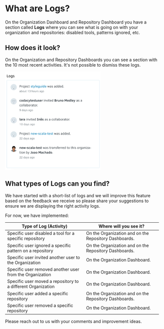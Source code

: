 # What are Logs?

On the Organization Dashboard and Repository Dashboard you have a section called **Logs** where you can see what is going on with your organization and repositories: disabled tools, patterns ignored, etc.

## How does it look?

On the Organization and Repository Dashboards you can see a section with the 10 most recent activities. It's not possible to dismiss these logs.

<img src="/v1.1/images/Screen_Shot_2018-05-04_at_01.15.33.png" width="313" height="321" /> 

## What types of Logs can you find?

We have started with a short-list of logs and we will improve this feature based on the feedback we receive so please share your suggestions to ensure we are displaying the right activity logs.

For now, we have implemented:

| Type of Log (Activity)                                       | Where will you see it?                                |
| ------------------------------------------------------------ | ----------------------------------------------------- |
| Specific user disabled a tool for a specific repository      | On the Organization and on the Repository Dashboards. |
| Specific user ignored a specific pattern on a repository     | On the Organization and on the Repository Dashboards. |
| Specific user invited another user to the Organization       | On the Organization Dashboard.                        |
| Specific user removed another user from the Organization     | On the Organization Dashboard.                        |
| Specific user moved a repository to a different Organization | On the Organization Dashboard.                        |
| Specific user added a specific repository                    | On the Organization and on the Repository Dashboards. |
| Specific user removed a specific repository                  | On the Organization Dashboard.                        |

Please reach out to us with your comments and improvement ideas.
